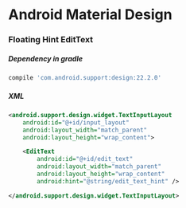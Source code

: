 # Android Material Design

### Floating Hint EditText

##### Dependency in gradle

```gradle
compile 'com.android.support:design:22.2.0'
```

##### XML

```xml
<android.support.design.widget.TextInputLayout
    android:id="@+id/input_layout"
    android:layout_width="match_parent"
    android:layout_height="wrap_content">

    <EditText
        android:id="@+id/edit_text"
        android:layout_width="match_parent"
        android:layout_height="wrap_content"
        android:hint="@string/edit_text_hint" />

</android.support.design.widget.TextInputLayout>
```
